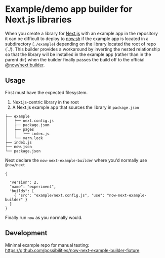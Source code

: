 # Example/demo app builder for Next.js libraries

When you create a library for [Next.js](https://nextjs.org/docs) with an example app in the repository it can be difficult to deploy to [now.sh](https://zeit.co/docs) if the example app is located in a subdirectory (`./example`) depending on the library located the root of repo (`./). This builder provides a workaround by inverting the nested relationship so that the library will be installed in the example app (rather than in the parent dir) when the builder finally passes the build off to the official [@now/next builder](https://zeit.co/docs/v2/deployments/official-builders/next-js-now-next).

## Usage

First must have the expected filesystem.

1. Next.js-centric library in the root
1. A Next.js example app that sources the library in `package.json`

```Shell
├── example
│   ├── next.config.js
│   ├── package.json
│   ├── pages
│   │   └── index.js
│   └── yarn.lock
├── index.js
├── now.json
└── package.json
```

Next declare the `now-next-example-builder` where you'd normally use `@now/next`

```
{

  "version": 2,
  "name": "experiment",
  "builds": [
    { "src": "example/next.config.js", "use": "now-next-example-builder" }
  ]
}
```

Finally run `now` as you normally would.

## Development

Minimal example repo for manual testing: https://github.com/possibilities/now-next-example-builder-fixture
